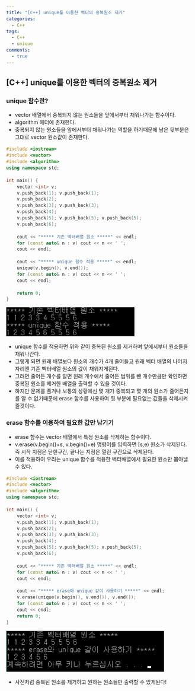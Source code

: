```yaml
---
title: "[C++] unique를 이용한 벡터의 중복원소 제거"
categories:
  - C++
tags:
  - C++
  - unique
comments:
  - true
---
```

## [C++] unique를 이용한 벡터의 중복원소 제거

### unique 함수란?
* vector 배열에서 중복되지 않는 원소들을 앞에서부터 채워나가는 함수이다.
* algorithm 헤더에 존재한다.
* 중복되지 않는 원소들을 앞에서부터 채워나가는 역할을 하기때문에 남은 뒷부분은 그대로 vector 원소값이 존재한다.

```cpp
#include <iostream>
#include <vector>
#include <algorithm>
using namespace std;

int main() {
	vector <int> v;
	v.push_back(1); v.push_back(1);
	v.push_back(2);
	v.push_back(3); v.push_back(3);
	v.push_back(4);
	v.push_back(5); v.push_back(5); v.push_back(5);
	v.push_back(6);

	cout << "***** 기존 벡터배열 원소 *****" << endl;
	for (const auto& n : v) cout << n << ' ';
	cout << endl;

	cout << "***** unique 함수 적용 *****" << endl;
	unique(v.begin(), v.end());
	for (const auto& n : v) cout << n << ' ';
	cout << endl;
	
	return 0;
}
```

![](/assets/img/Algorithm/201910101.png)

* unique 함수를 적용하면 위와 같이 중복된 원소를 제거하며 앞에서부터 원소들을 채워나간다. 
* 그렇게 되면 원래 배열보다 원소의 개수가 4개 줄어들고 원래 벡터 배열의 나머지 자리엔 기존 벡터배열 원소의 값이 채워지게된다.
* 그러면 줄어든 개수를 알면 원래 개수에서 줄어든 범위를 뺀 개수만큼만 확인하면 중복된 원소를 제거한 배열을 출력할 수 있을 것이다.
* 하지만 문제를 풀거나 보통의 상황에선 몇 개가 중복되고 몇 개의 원소가 줄어든지를 알 수 없기때문에 erase 함수를 사용하여 뒷 부분에 필요없는 값들을 삭제시켜 줄것이다.

### erase 함수를 이용하여 필요한 값만 남기기
* erase 함수는 vector 배열에서 특정 원소를 삭제하는 함수이다.
* v.erase(v.begin()+s, v.begin()+e) 명령어를 입력하면 [s,e) 원소가 삭제된다. 즉 시작 지점은 닫힌구간, 끝나는 지점은 열린 구간으로 삭제된다.
* 이를 적용하여 우리는 unique 함수를 적용한 벡터배열에서 필요한 원소만 뽑아낼 수 있다.

```cpp
#include <iostream>
#include <vector>
#include <algorithm>
using namespace std;

int main() {
	vector <int> v;
	v.push_back(1); v.push_back(1);
	v.push_back(2);
	v.push_back(3); v.push_back(3);
	v.push_back(4);
	v.push_back(5); v.push_back(5); v.push_back(5);
	v.push_back(6);

	cout << "***** 기존 벡터배열 원소 *****" << endl;
	for (const auto& n : v) cout << n << ' ';
	cout << endl;

	cout << "***** erase와 unique 같이 사용하기 *****" << endl;
	v.erase(unique(v.begin(), v.end()), v.end());
	for (const auto& n : v) cout << n << ' ';
	cout << endl;
	return 0;
}
```

![](/assets/img/Algorithm/201910102.png)

* 사진처럼 중복된 원소를 제거하고 원하는 원소들만 출력할 수 있게된다!
